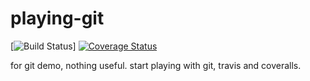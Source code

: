 # playing-git

[![Build Status](https://travis-ci.org/lipp/playing-git.svg?branch=master)] [![Coverage Status](https://coveralls.io/repos/lipp/playing-git/badge.svg?branch=master&service=github)](https://coveralls.io/github/lipp/playing-git?branch=master)

for git demo, nothing useful. start playing with git, travis and coveralls.
